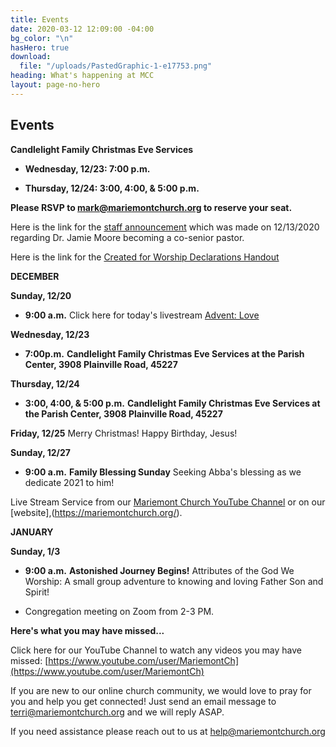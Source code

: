 ```yaml
---
title: Events
date: 2020-03-12 12:09:00 -04:00
bg_color: "\n"
hasHero: true
download:
  file: "/uploads/PastedGraphic-1-e17753.png"
heading: What's happening at MCC
layout: page-no-hero
---
```


## Events

**Candlelight Family Christmas Eve Services**

* **Wednesday, 12/23: 7:00 p.m.**

* **Thursday, 12/24: 3:00, 4:00, & 5:00 p.m.**

**Please RSVP to mark@mariemontchurch.org to reserve your seat.**

Here is the link for the [staff announcement](https://drive.google.com/file/d/1fimihQTCfrLdNmrFnf8OVGG2fBwtAJv7/view?usp=sharing)  which was made on 12/13/2020 regarding Dr. Jamie Moore becoming a co-senior pastor.

Here is the link for the [Created for Worship Declarations Handout](https://drive.google.com/file/d/1bCTQeDUK1bBI30rwqdyiVlecur89yNSl/view?usp=sharing)

**DECEMBER**

**Sunday, 12/20**

* **9:00 a.m.** Click here for today's livestream [Advent: Love](http://https://youtu.be/4m3I4tLc-LE)

**Wednesday, 12/23**

* **7:00p.m.** **Candlelight Family Christmas Eve Services at the Parish Center, 3908 Plainville Road, 45227**

**Thursday, 12/24**

* **3:00, 4:00, & 5:00 p.m.** **Candlelight Family Christmas Eve Services at the Parish Center, 3908 Plainville Road, 45227**

**Friday, 12/25** Merry Christmas! Happy Birthday, Jesus!

**Sunday, 12/27**

* **9:00 a.m.** **Family Blessing Sunday**
Seeking Abba's blessing as we dedicate 2021 to him!

Live Stream Service from our [Mariemont Church YouTube Channel](https://www.youtube.com/c/MariemontChurch/videos) or on our [website],(https://mariemontchurch.org/).


**JANUARY**

**Sunday, 1/3**

* **9:00 a.m.** **Astonished Journey Begins!**
Attributes of the God We Worship: A small group adventure to knowing and loving Father Son and Spirit!

* Congregation meeting on Zoom from 2-3 PM.

**Here's what you may have missed...**

Click here for our YouTube Channel to watch any videos you may have missed:
[https://www.youtube.com/user/MariemontCh](https://www.youtube.com/user/MariemontCh)

If you are new to our online church community, we would love to pray for you and help you get connected! Just send an email message to [terri@mariemontchurch.org](http://terri@mariemontchurch.org) and we will reply ASAP.

If you need assistance please reach out to us at [help@mariemontchurch.org](http://help@mariemontchurch.org)

